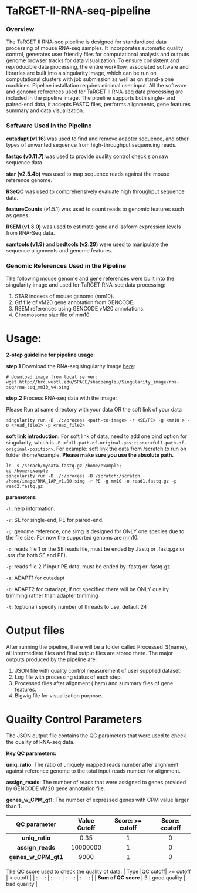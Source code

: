 # TaRGET-II-RNA-seq-pipeline

### Overview
The TaRGET II RNA-seq pipeline is designed for standardized data processing of mouse RNA-seq samples. It incorporates automatic quality control, generates user friendly files for computational analysis and outputs genome browser tracks for data visualization. To ensure consistent and reproducible data processing, the entire workflow, associated software and libraries are built into a singularity image, which can be run on computational clusters with job submission as well as on stand-alone machines. Pipeline installation requires minimal user input. All the software and genome references used for TaRGET II RNA-seq data processing are included in the pipeline image. The pipeline supports both single- and paired-end data, it accepts FASTQ files, performs alignments, gene features summary and data visualization. 
### Software Used in the Pipeline

**cutadapt (v1.16)** was used to find and remove adapter sequence, and other types of unwanted sequence from high-throughput sequencing reads.

**fastqc (v0.11.7)** was used to provide quality control check s on raw sequence data.

**star (v2.5.4b)** was used to map sequence reads against the mouse reference genome.

**RSeQC** was used to comprehensively evaluate high throughput sequence data.

**featureCounts** (v1.5.1) was used to count reads to genomic features such as genes.

**RSEM (v1.3.0)** was used to estimate gene and isoform expression levels from RNA-Seq data.

**samtools (v1.9)** and **bedtools (v2.29)** were used to manipulate the sequence alignments and genome features.

### Genomic References Used in the Pipeline 

The following mouse genome and gene references were built into the singularity image and used for TaRGET RNA-seq data processing:
1)	STAR indexes of mouse genome (mm10).
2)	Gtf file of vM20 gene annotation from GENCODE.
3)	RSEM references using GENCODE vM20 annotations.
4)	Chromosome size file of mm10.



# Usage:

**2-step guideline for pipeline usage:**

**step.1** Download the RNA-seq singularity image [here](http://brc.wustl.edu/SPACE/shaopengliu/Singularity_image/rna-seq/rna-seq_mm10_v4.simg):
```
# download image from local server:
wget http://brc.wustl.edu/SPACE/shaopengliu/Singularity_image/rna-seq/rna-seq_mm10_v4.simg  
```
**step.2** Process RNA-seq data with the image: 

Please Run at same directory with your data OR the soft link of your data
```
singularity run -B ./:/process <path-to-image> -r <SE/PE> -g <mm10 > -o <read_file1> -p <read_file2>
```
**soft link introduction:** For soft link of data, need to add one bind option for singularity, which is ```-B <full-path-of-original-position>:<full-path-of-original-position>```. 
For example:
soft link the data from /scratch to run on folder /home/example. **Please make sure you use the absolute path.**
```
ln -s /scrach/mydata.fastq.gz /home/example;
cd /home/example
singularity run -B ./:/process -B /scratch:/scratch /home/image/RNA_IAP_v1.00.simg -r PE -g mm10 -o read1.fastq.gz -p read2.fastq.gz
```
**parameters:**

`-h`: help information.

`-r`: SE for single-end, PE for paired-end.

`-g`: genome reference, one simg is designed for ONLY one species due to the file size. For now the supported genoms are mm10.

`-o`: reads file 1 or the SE reads file, must be ended by .fastq or .fastq.gz or .sra (for both SE and PE). 

`-p`: reads file 2 if input PE data, must be ended by .fastq or .fastq.gz.

`-a`: ADAPT1 for cutadapt

`-b`: ADAPT2 for cutadapt, if not specified there will be ONLY quality trimming rather than adapter trimming

`-t`: (optional) specify number of threads to use, default 24

# Output files

After running the pipeline, there will be a folder called Processed_${name}, all intermediate files and final output files are stored there. The major outputs produced by the pipeline are:
  1)	JSON file with quality control measurement of user supplied dataset. 
  2)	Log file with processing status of each step.
  3)	Processed files after alignment (.bam) and summary files of gene features. 
  4)	Bigwig file for visualization purpose.

# Quailty Control Parameters
The JSON output file contains the QC parameters that were used to check the quality of RNA-seq data.

**Key QC parameters:**
 
**uniq_ratio**: The ratio of uniquely mapped reads number after alignment against reference genome to the total input reads number for alignment.

**assign_reads**: The number of reads that were assigned to genes provided by GENCODE vM20 gene annotation file.

**genes_w_CPM_gt1**: The number of expressed genes with CPM value larger than 1.

|QC parameter|Value Cutoff|Score: >= cutoff|Score: <cutoff|
| :---: | :---: | :---: | :---: |
|**uniq_ratio**|0.35|1|0|
|**assign_reads**|10000000|1|0|
|**genes_w_CPM_gt1**|9000|1|0|

The QC score used to check the quality of data:
| Type |QC cutoff| >= cutoff | < cutoff |
| :---: | :---: | :---: | :---: |
| **Sum of QC score** | 3 | good quality | bad quaility |
